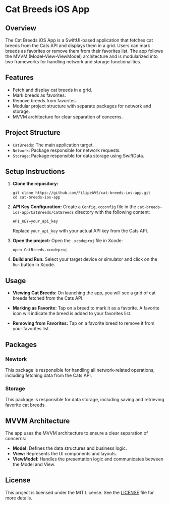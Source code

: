 # Cat Breeds iOS App

## Overview

The Cat Breeds iOS App is a SwiftUI-based application that fetches cat breeds from the Cats API and displays them in a grid. Users can mark breeds as favorites or remove them from their favorites list. The app follows the MVVM (Model-View-ViewModel) architecture and is modularized into two frameworks for handling network and storage functionalities.

## Features

- Fetch and display cat breeds in a grid.
- Mark breeds as favorites.
- Remove breeds from favorites.
- Modular project structure with separate packages for network and storage.
- MVVM architecture for clear separation of concerns.

## Project Structure

- `CatBreeds`: The main application target.
- `Network`: Package responsible for network requests.
- `Storage`: Package responsible for data storage using SwiftData.

## Setup Instructions

1. **Clone the repository:**
    ```
    git clone https://github.com/FilipeAVS/cat-breeds-ios-app.git
    cd cat-breeds-ios-app
    ```

2. **API Key Configuration:**
    Create a `Config.xcconfig` file in the `cat-breeds-ios-app/CatBreeds/CatBreeds` directory with the following content:
    ```
    API_KEY=your_api_key
    ```
    Replace `your_api_key` with your actual API key from the Cats API.

3. **Open the project:**
    Open the `.xcodeproj` file in Xcode:
    ```
    open CatBreeds.xcodeproj
    ```

4. **Build and Run:**
    Select your target device or simulator and click on the `Run` button in Xcode.

## Usage

- **Viewing Cat Breeds:**
  On launching the app, you will see a grid of cat breeds fetched from the Cats API.

- **Marking as Favorite:**
  Tap on a breed to mark it as a favorite. A favorite icon will indicate the breed is added to your favorites list.

- **Removing from Favorites:**
  Tap on a favorite breed to remove it from your favorites list.

## Packages

### Newtork

This package is responsible for handling all network-related operations, including fetching data from the Cats API.

### Storage

This package is responsible for data storage, including saving and retrieving favorite cat breeds.

## MVVM Architecture

The app uses the MVVM architecture to ensure a clear separation of concerns:

- **Model:** Defines the data structures and business logic.
- **View:** Represents the UI components and layouts.
- **ViewModel:** Handles the presentation logic and communicates between the Model and View.

## License

This project is licensed under the MIT License. See the [LICENSE](LICENSE) file for more details.
